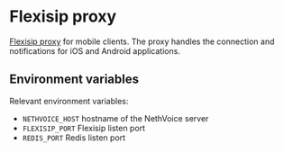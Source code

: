 # Flexisip proxy

[Flexisip proxy](https://www.linphone.org/technical-corner/flexisip) for mobile clients.
The proxy handles the connection and notifications for iOS and Android applications.

## Environment variables

Relevant environment variables:
- `NETHVOICE_HOST` hostname of the NethVoice server
- `FLEXISIP_PORT` Flexisip listen port
- `REDIS_PORT` Redis listen port

